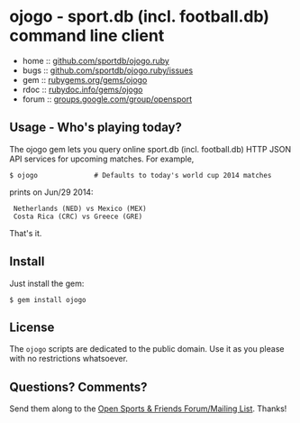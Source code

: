 # ojogo - sport.db (incl. football.db) command line client

* home  :: [github.com/sportdb/ojogo.ruby](https://github.com/sportdb/ojogo.ruby)
* bugs  :: [github.com/sportdb/ojogo.ruby/issues](https://github.com/sportdb/ojogo.ruby/issues)
* gem   :: [rubygems.org/gems/ojogo](https://rubygems.org/gems/ojogo)
* rdoc  :: [rubydoc.info/gems/ojogo](http://rubydoc.info/gems/ojogo)
* forum :: [groups.google.com/group/opensport](https://groups.google.com/group/opensport)


## Usage - Who's playing today?

The ojogo gem lets you query online sport.db (incl. football.db) HTTP JSON API services
for upcoming matches. For example,

    $ ojogo              # Defaults to today's world cup 2014 matches

prints on Jun/29 2014:

     Netherlands (NED) vs Mexico (MEX)
     Costa Rica (CRC) vs Greece (GRE)

That's it.


## Install

Just install the gem:

    $ gem install ojogo


## License

The `ojogo` scripts are dedicated to the public domain.
Use it as you please with no restrictions whatsoever.


## Questions? Comments?

Send them along to the
[Open Sports & Friends Forum/Mailing List](http://groups.google.com/group/opensport).
Thanks!
